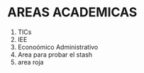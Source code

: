 # AREAS ACADEMICAS

1. TICs
2. IEE
3. Econoómico Administrativo
4. Area para probar el stash
6. area roja

